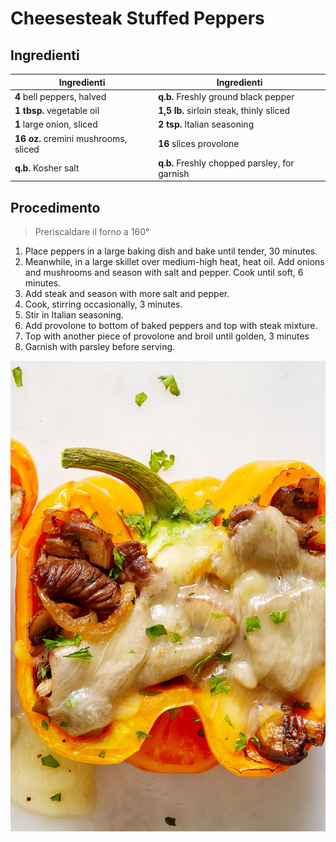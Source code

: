 # Cheesesteak Stuffed Peppers

## Ingredienti

| Ingredienti                          | Ingredienti                                   |
| ------------------------------------ | --------------------------------------------- |
| **4** bell peppers, halved           | **q.b.** Freshly ground black pepper          |
| **1 tbsp.** vegetable oil            | **1,5 lb.** sirloin steak, thinly sliced      |
| **1** large onion, sliced            | **2 tsp.** Italian seasoning                  |
| **16 oz.** cremini mushrooms, sliced | **16** slices provolone                       |
| **q.b.** Kosher salt                 | **q.b.** Freshly chopped parsley, for garnish |

## Procedimento

> Preriscaldare il forno a 160°

1. Place peppers in a large baking dish and bake until tender, 30 minutes.
2. Meanwhile, in a large skillet over medium-high heat, heat oil. Add onions and mushrooms and season with salt and pepper. Cook until soft, 6 minutes.
3. Add steak and season with more salt and pepper.
4. Cook, stirring occasionally, 3 minutes.
5. Stir in Italian seasoning.
6. Add provolone to bottom of baked peppers and top with steak mixture.
7. Top with another piece of provolone and broil until golden, 3 minutes
8. Garnish with parsley before serving.

![](img/Cheesesteak-Stuffed-Peppers.jpg)